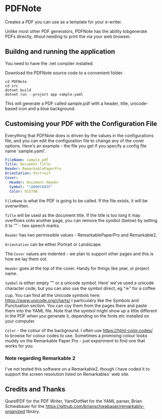 # PDFNote

Creates a PDF you can use as a template for your e-writer.

Unlike most other PDF generators, PDFNote has the ability tobgenerate PDFs directly, ithout needing to print the via your web browser.

## Buildng and running the application

You need to have the .net compiler installed.

Download the PDFNote source code to a convenient folder.

```
cd PDFNote
cd src
dotnet build
dotnet run --project app sample.yaml
```

This will generate a PDF called sample.pdf with a header, title, unicode-based icon and a blue background.

## Customising your PDF with the Configuration File

Everything that PDFNote does is driven by the values in the configurations file, and you can edit the configuration file to change any of the cover options. Here's an example - the file you get if you specify a config file name 'sample.yaml'.

```yaml
FileName: sample.pdf
Title: Document Title
Reader: RemarkablePaperPro
Orientation: Portrait
Cover:
  Header: Document Header
  Symbol: "\U0001683F"
  Color: 01579B
```

`FileName` is what the PDF is going to be called. If the file exists, it will be overwritten.

`Title` will be used as the document title. If the title is too long it may overflows onto another page, you can remove the symbol (below) by setting it to "" - two speech marks.

`Reader` has two permissible values - RemarkablePaperPro and Remarkable2.

`Orientation` can be either Portrait or Landscape.

The `Cover` values are indented - we plan to support other pages and this is how we lay them out.

`Header` goes at the top of the cover. Handy for things like year, or project name.

`Symbol` is either empty "" or a unicode symbol. Here' we've used a unicode character code, but you can also use the symbol direct, eg "☕" for a coffee cup. You can find all the Unicode symbols here: https://www.unicode.org/charts/ I particulalry like the Symbols and Punctuation section. You can coy them from the pages there and paste them into the YAML file. Note that the symbol might show up a little different in the PDF when you generate it, depending on the fonts etc installed on your computer.

`Color` - the colour of the background. I often use https://html-color.codes/ to browse for colour codes to use. Sometimes a promising colour looks muddy on the Remarkable Paper Pro - just experiment to find one that works for you.

### Note regarding Remarkable 2
I've not tested this software on a Remarkable2, though I have coded it to support the screen resolution listed on Remarkables' web site.

## Credits and Thanks

QuestPDF for the PDF Writer,
YamlDotNet for the YAML parser,
Brian Schwabauer for the https://github.com/brianschwabauer/remarkably-organized library.
